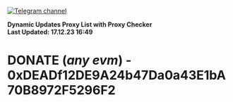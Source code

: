 [![Telegram channel](https://img.shields.io/endpoint?url=https://runkit.io/damiankrawczyk/telegram-badge/branches/master?url=https://t.me/n4z4v0d)](https://t.me/n4z4v0d) 

**Dynamic Updates Proxy List with Proxy Checker**  
**Last Updated: 17.12.23 16:49**

# DONATE (_any evm_) - 0xDEADf12DE9A24b47Da0a43E1bA70B8972F5296F2
